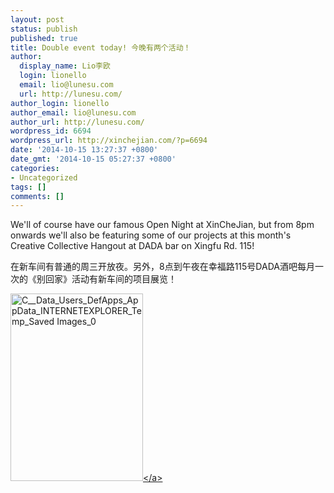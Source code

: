 ```yaml
---
layout: post
status: publish
published: true
title: Double event today! 今晚有两个活动！
author:
  display_name: Lio李欧
  login: lionello
  email: lio@lunesu.com
  url: http://lunesu.com/
author_login: lionello
author_email: lio@lunesu.com
author_url: http://lunesu.com/
wordpress_id: 6694
wordpress_url: http://xinchejian.com/?p=6694
date: '2014-10-15 13:27:37 +0800'
date_gmt: '2014-10-15 05:27:37 +0800'
categories:
- Uncategorized
tags: []
comments: []
---
```

<p>We'll of course have our famous Open Night at XinCheJian, but from 8pm onwards we'll also be featuring some of our projects at this month's Creative Collective Hangout at DADA bar on Xingfu Rd. 115!</p>
<p>在新车间有普通的周三开放夜。另外，8点到午夜在幸福路115号DADA酒吧每月一次的《别回家》活动有新车间的项目展览！</p>
<p><a href="http:&#47;&#47;xinchejian.com&#47;wp-content&#47;uploads&#47;2014&#47;10&#47;C__Data_Users_DefApps_AppData_INTERNETEXPLORER_Temp_Saved-Images_0.jpg"><img src="http:&#47;&#47;xinchejian.com&#47;wp-content&#47;uploads&#47;2014&#47;10&#47;C__Data_Users_DefApps_AppData_INTERNETEXPLORER_Temp_Saved-Images_0-212x300.jpg" alt="C__Data_Users_DefApps_AppData_INTERNETEXPLORER_Temp_Saved Images_0" width="212" height="300" class="aligncenter size-medium wp-image-6695" &#47;><&#47;a></p>
